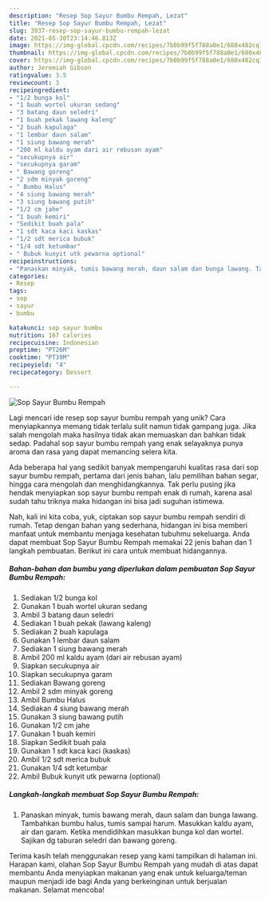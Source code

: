 ```yaml
---
description: "Resep Sop Sayur Bumbu Rempah, Lezat"
title: "Resep Sop Sayur Bumbu Rempah, Lezat"
slug: 3937-resep-sop-sayur-bumbu-rempah-lezat
date: 2021-05-30T23:14:46.813Z
image: https://img-global.cpcdn.com/recipes/7b0b99f5f788a0e1/680x482cq70/sop-sayur-bumbu-rempah-foto-resep-utama.jpg
thumbnail: https://img-global.cpcdn.com/recipes/7b0b99f5f788a0e1/680x482cq70/sop-sayur-bumbu-rempah-foto-resep-utama.jpg
cover: https://img-global.cpcdn.com/recipes/7b0b99f5f788a0e1/680x482cq70/sop-sayur-bumbu-rempah-foto-resep-utama.jpg
author: Jeremiah Gibson
ratingvalue: 3.5
reviewcount: 3
recipeingredient:
- "1/2 bunga kol"
- "1 buah wortel ukuran sedang"
- "3 batang daun seledri"
- "1 buah pekak lawang kaleng"
- "2 buah kapulaga"
- "1 lembar daun salam"
- "1 siung bawang merah"
- "200 ml kaldu ayam dari air rebusan ayam"
- "secukupnya air"
- "secukupnya garam"
- " Bawang goreng"
- "2 sdm minyak goreng"
- " Bumbu Halus"
- "4 siung bawang merah"
- "3 siung bawang putih"
- "1/2 cm jahe"
- "1 buah kemiri"
- "Sedikit buah pala"
- "1 sdt kaca kaci kaskas"
- "1/2 sdt merica bubuk"
- "1/4 sdt ketumbar"
- " Bubuk kunyit utk pewarna optional"
recipeinstructions:
- "Panaskan minyak, tumis bawang merah, daun salam dan bunga lawang. Tambahkan bumbu halus, tumis sampai harum. Masukkan kaldu ayam, air dan garam. Ketika mendidihkan masukkan bunga kol dan wortel. Sajikan dg taburan seledri dan bawang goreng."
categories:
- Resep
tags:
- sop
- sayur
- bumbu

katakunci: sop sayur bumbu 
nutrition: 167 calories
recipecuisine: Indonesian
preptime: "PT26M"
cooktime: "PT39M"
recipeyield: "4"
recipecategory: Dessert

---
```



![Sop Sayur Bumbu Rempah](https://img-global.cpcdn.com/recipes/7b0b99f5f788a0e1/680x482cq70/sop-sayur-bumbu-rempah-foto-resep-utama.jpg)

Lagi mencari ide resep sop sayur bumbu rempah yang unik? Cara menyiapkannya memang tidak terlalu sulit namun tidak gampang juga. Jika salah mengolah maka hasilnya tidak akan memuaskan dan bahkan tidak sedap. Padahal sop sayur bumbu rempah yang enak selayaknya punya aroma dan rasa yang dapat memancing selera kita.

Ada beberapa hal yang sedikit banyak mempengaruhi kualitas rasa dari sop sayur bumbu rempah, pertama dari jenis bahan, lalu pemilihan bahan segar, hingga cara mengolah dan menghidangkannya. Tak perlu pusing jika hendak menyiapkan sop sayur bumbu rempah enak di rumah, karena asal sudah tahu triknya maka hidangan ini bisa jadi suguhan istimewa.




Nah, kali ini kita coba, yuk, ciptakan sop sayur bumbu rempah sendiri di rumah. Tetap dengan bahan yang sederhana, hidangan ini bisa memberi manfaat untuk membantu menjaga kesehatan tubuhmu sekeluarga. Anda dapat membuat Sop Sayur Bumbu Rempah memakai 22 jenis bahan dan 1 langkah pembuatan. Berikut ini cara untuk membuat hidangannya.

<!--inarticleads1-->

##### Bahan-bahan dan bumbu yang diperlukan dalam pembuatan Sop Sayur Bumbu Rempah:

1. Sediakan 1/2 bunga kol
1. Gunakan 1 buah wortel ukuran sedang
1. Ambil 3 batang daun seledri
1. Sediakan 1 buah pekak (lawang kaleng)
1. Sediakan 2 buah kapulaga
1. Gunakan 1 lembar daun salam
1. Sediakan 1 siung bawang merah
1. Ambil 200 ml kaldu ayam (dari air rebusan ayam)
1. Siapkan secukupnya air
1. Siapkan secukupnya garam
1. Sediakan  Bawang goreng
1. Ambil 2 sdm minyak goreng
1. Ambil  Bumbu Halus
1. Sediakan 4 siung bawang merah
1. Gunakan 3 siung bawang putih
1. Gunakan 1/2 cm jahe
1. Gunakan 1 buah kemiri
1. Siapkan Sedikit buah pala
1. Gunakan 1 sdt kaca kaci (kaskas)
1. Ambil 1/2 sdt merica bubuk
1. Gunakan 1/4 sdt ketumbar
1. Ambil  Bubuk kunyit utk pewarna (optional)




<!--inarticleads2-->

##### Langkah-langkah membuat Sop Sayur Bumbu Rempah:

1. Panaskan minyak, tumis bawang merah, daun salam dan bunga lawang. Tambahkan bumbu halus, tumis sampai harum. Masukkan kaldu ayam, air dan garam. Ketika mendidihkan masukkan bunga kol dan wortel. Sajikan dg taburan seledri dan bawang goreng.




Terima kasih telah menggunakan resep yang kami tampilkan di halaman ini. Harapan kami, olahan Sop Sayur Bumbu Rempah yang mudah di atas dapat membantu Anda menyiapkan makanan yang enak untuk keluarga/teman maupun menjadi ide bagi Anda yang berkeinginan untuk berjualan makanan. Selamat mencoba!
